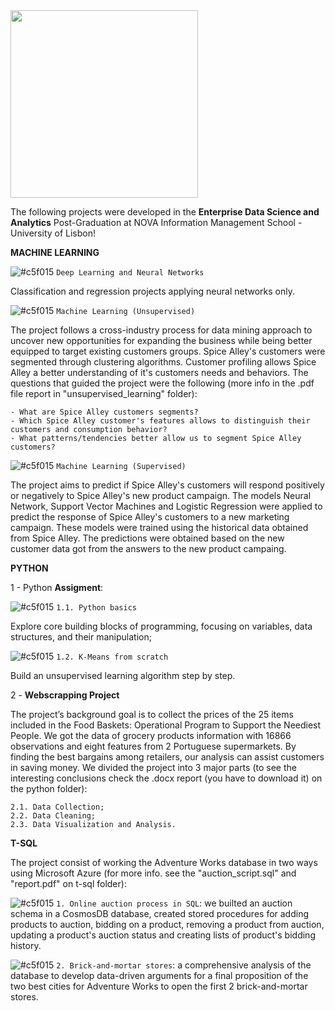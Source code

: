 <img src="https://github.com/AndrePatchy/NOVA-IMS/blob/main/novaimsimage.png?raw=true" width="300" height="300" /> 

The following projects were developed in the **Enterprise Data Science and Analytics** Post-Graduation at NOVA Information Management School - University of Lisbon!

**MACHINE LEARNING**

![#c5f015](https://via.placeholder.com/15/c5f015/c5f015.png) `Deep Learning and Neural Networks` <p>
Classification and regression projects applying neural networks only. 

![#c5f015](https://via.placeholder.com/15/c5f015/c5f015.png) `Machine Learning (Unsupervised)` <p> 
The project follows a cross-industry process for data mining approach to uncover new opportunities for expanding the business while being better equipped to target existing customers groups. Spice Alley's customers were segmented through clustering algorithms. Customer profiling allows Spice Alley a better understanding of it's customers needs and behaviors. The questions that guided the project were the following (more info in the .pdf file report in "unsupervised_learning" folder):

    - What are Spice Alley customers segments? 
    - Which Spice Alley customer's features allows to distinguish their customers and consumption behavior?
    - What patterns/tendencies better allow us to segment Spice Alley customers? 

![#c5f015](https://via.placeholder.com/15/c5f015/c5f015.png) `Machine Learning (Supervised)` <p> 
The project aims to predict if Spice Alley's customers will respond positively or negatively to Spice Alley's new product campaign. The models Neural Network, Support Vector Machines and Logistic Regression were applied to predict the response of Spice Alley's customers to a new marketing campaign. These models were trained using the historical data obtained from Spice Alley. The predictions were obtained based on the new customer data got from the answers to the new product campaing.  

**PYTHON**

1 - Python **Assigment**: 

![#c5f015](https://via.placeholder.com/15/c5f015/c5f015.png) `1.1. Python basics` <p>
Explore core building blocks of programming, focusing on variables, data structures, and their manipulation;

![#c5f015](https://via.placeholder.com/15/c5f015/c5f015.png) `1.2. K-Means from scratch` <p> 
Build an unsupervised learning algorithm step by step.

2 - **Webscrapping Project** <p>
The project’s background goal is to collect the prices of the 25 items included in the Food Baskets: Operational Program to Support the Neediest People. We got the data of grocery products information with 16866 observations and eight features from 2 Portuguese supermarkets. By finding the best bargains among retailers, our analysis can assist customers in saving money. We divided the project into 3 major parts (to see the interesting conclusions check the .docx report (you have to download it) on the python folder):

    2.1. Data Collection;
    2.2. Data Cleaning;
    2.3. Data Visualization and Analysis.

**T-SQL**

The project consist of working the Adventure Works database in two ways using Microsoft Azure (for more info. see the "auction_script.sql" and "report.pdf" on t-sql folder):

![#c5f015](https://via.placeholder.com/15/c5f015/c5f015.png) `1. Online auction process in SQL`: we builted an auction schema in a CosmosDB database, created stored procedures for adding products to auction, bidding on a product, removing a product from auction, updating a product's auction status and creating lists of product's bidding history. 

![#c5f015](https://via.placeholder.com/15/c5f015/c5f015.png) `2. Brick-and-mortar stores`: a comprehensive analysis of the database to develop data-driven arguments for a final proposition of the two best cities for Adventure Works to open the first 2 brick-and-mortar stores. 
